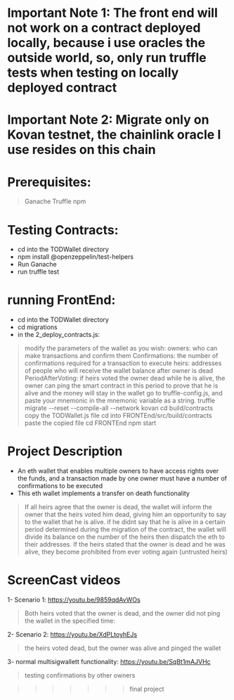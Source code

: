 # Important Note 1: The front end will not work on a contract deployed locally, because i use oracles the outside world, so, only run truffle tests when testing on locally deployed contract

# Important Note 2: Migrate only on Kovan testnet, the chainlink oracle I use resides on this chain


# Prerequisites:
> Ganache
> Truffle
> npm


# Testing Contracts:
- cd into the TODWallet directory
- npm install @openzeppelin/test-helpers
-  Run Ganache 
- run truffle test


# running FrontEnd:
- cd into the TODWallet directory
- cd migrations
- in the 2_deploy_contracts.js:
> modify the parameters of the wallet as you wish:
> owners: who can make transactions and confirm them
> Confirmations: the number of confirmations required for a transaction to execute
> heirs: addresses of people who will receive the wallet balance after owner is dead
> PeriodAfterVoting: if heirs voted the owner dead while he is alive, the owner can ping the smart contract in this period to prove that he is alive and the money will stay in the wallet
> go to truffle-config.js, and paste your mnemonic in the mnemonic variable as a string.
> truffle migrate --reset --compile-all --network kovan
> cd build/contracts
> copy the TODWallet.js file
> cd into FRONTEnd/src/build/contracts
> paste the copied file
> cd FRONTEnd
> npm start

# Project Description

- An eth wallet that enables multiple owners to have access rights over the funds, and  a transaction made by one owner must have a number of confirmations to be executed
- This eth wallet implements a transfer on death functionality
> If all heirs agree that the owner is dead, the wallet will inform the owner that the heirs voted him dead, giving him an opportunity to say to the wallet that he is alive.  if he didnt say that he is alive in a certain period determined during the migration of the contract, the wallet will divide its balance on the number of the heirs then dispatch the eth to their addresses.
> If the heirs stated that the owner is dead and he was alive, they become prohibited from ever voting again (untrusted heirs)


# ScreenCast videos

1- Scenario 1:  https://youtu.be/9859qdAvWOs
>Both heirs voted that the owner is dead, and the owner did not ping the wallet in the specified time:

2- Scenario 2:  https://youtu.be/XdPLtoyhEJs
>the heirs voted dead, but the owner was alive and pinged the wallet

3- normal multisigwallett functionality: https://youtu.be/SqBt1mAJVHc
> testing confirmations by other owners


>>>>>>> final project

